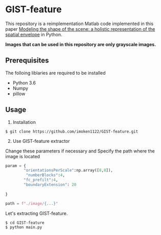 # GIST-feature
This repository is a reimplementation Matlab code implemented in this paper [Modeling the shape of the scene: a holistic representation of the spatial envelope](http://people.csail.mit.edu/torralba/code/spatialenvelope/) in Python.

__Images that can be used in this repository are only grayscale images.__

## Prerequisites
The folloing liblaries are required to be installed 
- Python 3.6
- Numpy
- pillow

## Usage

1. Installation
```
$ git clone https://github.com/imoken1122/GIST-feature.git
```

2. Use GIST-feature extractor

Change these parameters if necessary and Specify the path where the image is located
```python
param = {
        "orientationsPerScale":np.array([8,8]),
         "numberBlocks":4,
        "fc_prefilt":4,
        "boundaryExtension": 20
        
}
```
```python
path = f"./image/{...}"
```

Let's extracting GIST-feature.

```
$ cd GIST-feature
$ python main.py
```

